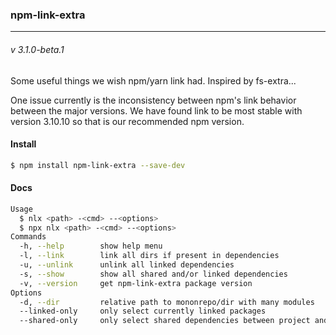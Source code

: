 ### npm-link-extra
---
###### v 3.1.0-beta.1

Some useful things we wish npm/yarn link had. Inspired by fs-extra...

One issue currently is the inconsistency between npm's link behavior between the major versions. We have found link to be most stable with version 3.10.10 so that is our recommended npm version.

#### Install
```bash
$ npm install npm-link-extra --save-dev
```

#### Docs
```bash
Usage
  $ nlx <path> -<cmd> --<options>
  $ npx nlx <path> -<cmd> --<options>
Commands
  -h, --help        show help menu
  -l, --link        link all dirs if present in dependencies
  -u, --unlink      unlink all linked dependencies
  -s, --show        show all shared and/or linked dependencies
  -v, --version     get npm-link-extra package version
Options
  -d, --dir         relative path to mononrepo/dir with many modules
  --linked-only     only select currently linked packages
  --shared-only     only select shared dependencies between project and target dir
```